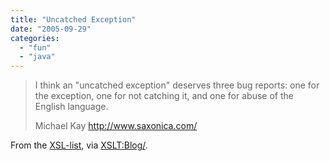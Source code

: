 ```yaml
---
title: "Uncatched Exception"
date: "2005-09-29"
categories: 
  - "fun"
  - "java"
---
```


> I think an "uncatched exception" deserves three bug reports: one for the exception, one for not catching it, and one for abuse of the English language.
> 
> Michael Kay http://www.saxonica.com/

From the [XSL-list](http://www.biglist.com/lists/xsl-list/archives/200509/msg01102.html), via [<XSLT:Blog/>](http://www.xsltblog.com/quoteoftheday/archives/2005/09/sounds_like_wen.html).
